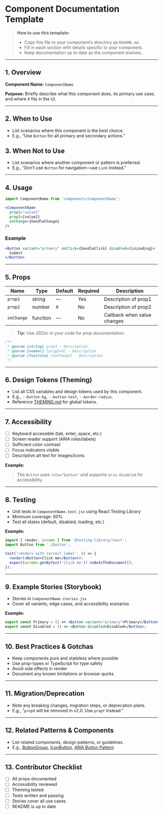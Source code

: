 # Component Documentation Template

> **How to use this template:**
> - Copy this file to your component’s directory as `README.md`.
> - Fill in each section with details specific to your component.
> - Keep documentation up to date as the component evolves.

---

## 1. Overview

**Component Name:** `ComponentName`

**Purpose:**
Briefly describe what this component does, its primary use case, and where it fits in the UI.

---

## 2. When to Use
- List scenarios where this component is the best choice.
- E.g., “Use `Button` for all primary and secondary actions.”

## 3. When Not to Use
- List scenarios where another component or pattern is preferred.
- E.g., “Don’t use `Button` for navigation—use `Link` instead.”

---

## 4. Usage

```jsx
import ComponentName from 'components/ComponentName';

<ComponentName 
  prop1="value1"
  prop2={value2}
  onChange={handleChange}
/>
```

### Example
```jsx
<Button variant="primary" onClick={handleClick} disabled={isLoading}>
  Submit
</Button>
```

---

## 5. Props

| Name         | Type      | Default   | Required | Description                          |
|--------------|-----------|-----------|----------|--------------------------------------|
| `prop1`      | string    | —         | Yes      | Description of prop1                 |
| `prop2`      | number    | `0`       | No       | Description of prop2                 |
| `onChange`   | function  | —         | No       | Callback when value changes          |

> **Tip:** Use JSDoc in your code for prop documentation:
```jsx
/**
 * @param {string} prop1 - Description
 * @param {number} [prop2=0] - Description
 * @param {function} [onChange] - Description
 */
```

---

## 6. Design Tokens (Theming)
- List all CSS variables and design tokens used by this component.
- E.g., `--button-bg`, `--button-text`, `--border-radius`.
- Reference [THEMING.md](./THEMING.md) for global tokens.

---

## 7. Accessibility
- [ ] Keyboard accessible (tab, enter, space, etc.)
- [ ] Screen reader support (ARIA roles/labels)
- [ ] Sufficient color contrast
- [ ] Focus indicators visible
- [ ] Descriptive alt text for images/icons

**Example:**
> The `Button` uses `role="button"` and supports `aria-disabled` for accessibility.

---

## 8. Testing
- Unit tests in `ComponentName.test.jsx` using React Testing Library
- Minimum coverage: 80%
- Test all states (default, disabled, loading, etc.)

**Example:**
```jsx
import { render, screen } from '@testing-library/react';
import Button from './Button';

test('renders with correct label', () => {
  render(<Button>Click me</Button>);
  expect(screen.getByText('Click me')).toBeInTheDocument();
});
```

---

## 9. Example Stories (Storybook)
- Stories in `ComponentName.stories.jsx`
- Cover all variants, edge cases, and accessibility scenarios

**Example:**
```jsx
export const Primary = () => <Button variant="primary">Primary</Button>;
export const Disabled = () => <Button disabled>Disabled</Button>;
```

---

## 10. Best Practices & Gotchas
- Keep components pure and stateless where possible
- Use prop-types or TypeScript for type safety
- Avoid side effects in render
- Document any known limitations or browser quirks

---

## 11. Migration/Deprecation
- Note any breaking changes, migration steps, or deprecation plans.
- E.g., “`propX` will be removed in v2.0. Use `propY` instead.”

---

## 12. Related Patterns & Components
- List related components, design patterns, or guidelines.
- E.g., [ButtonGroup](../ButtonGroup/README.md), [IconButton](../IconButton/README.md), [ARIA Button Pattern](https://www.w3.org/WAI/ARIA/apg/patterns/button/)

---

## 13. Contributor Checklist
- [ ] All props documented
- [ ] Accessibility reviewed
- [ ] Theming tested
- [ ] Tests written and passing
- [ ] Stories cover all use cases
- [ ] README is up to date
